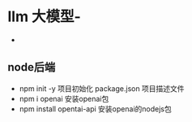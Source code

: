 # llm 大模型-
-
## node后端
- npm init -y 项目初始化
package.json 项目描述文件
- npm i openai 安装openai包
- npm install opentai-api 安装openai的nodejs包